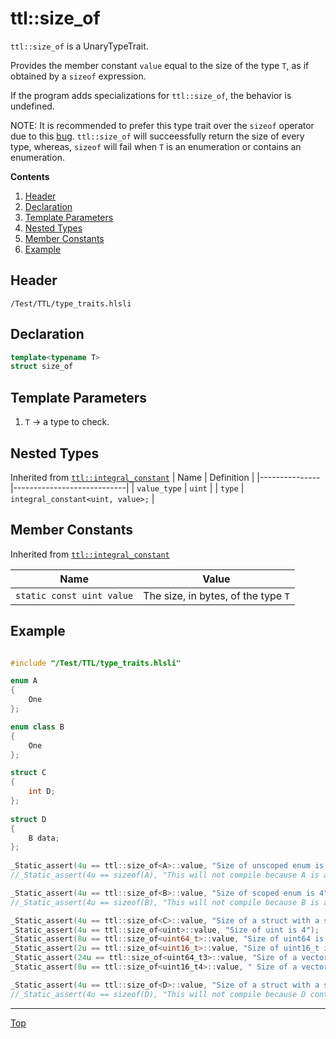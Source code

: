 # ttl::size_of

`ttl::size_of` is a UnaryTypeTrait.

Provides the member constant `value` equal to the size of the type `T`, as if obtained by a `sizeof` expression.

If the program adds specializations for `ttl::size_of`, the behavior is undefined.

NOTE: It is recommended to prefer this type trait over the `sizeof` operator due to this [bug](https://github.com/microsoft/DirectXShaderCompiler/issues/5553). `ttl::size_of` will succeessfully return the size of every type, whereas, `sizeof` will fail when `T` is an enumeration or contains an enumeration.

**Contents**
1. [Header](#header)
2. [Declaration](#declaration)
3. [Template Parameters](#template-parameters)
4. [Nested Types](#nested-types)
5. [Member Constants](#member-constants)
6. [Example](#example)

## Header

`/Test/TTL/type_traits.hlsli`

## Declaration

```c++
template<typename T>
struct size_of
```

## Template Parameters

1. `T` -> a type to check.

## Nested Types

Inherited from [`ttl::integral_constant`](./IntegralConstant.md)
| Name | Definition |
|---------------|----------------------------|
| `value_type`  | `uint`                        |
| `type`        | `integral_constant<uint, value>;` |

## Member Constants
Inherited from [`ttl::integral_constant`](./IntegralConstant.md)

| Name                    | Value |
|-------------------------|-------|
| `static const uint value`  | The size, in bytes, of the type `T` |


## Example

```c++

#include "/Test/TTL/type_traits.hlsli"

enum A
{
    One
};

enum class B
{
    One
};

struct C
{
    int D;
};
                                                                                       
struct D
{
    B data;
};
                                                                                         
_Static_assert(4u == ttl::size_of<A>::value, "Size of unscoped enum is 4");
//_Static_assert(4u == sizeof(A), "This will not compile because A is an enum");

_Static_assert(4u == ttl::size_of<B>::value, "Size of scoped enum is 4");
//_Static_assert(4u == sizeof(B), "This will not compile because B is an enum");

_Static_assert(4u == ttl::size_of<C>::value, "Size of a struct with a single int member is 4");
_Static_assert(4u == ttl::size_of<uint>::value, "Size of uint is 4");
_Static_assert(8u == ttl::size_of<uint64_t>::value, "Size of uint64 is 8");
_Static_assert(2u == ttl::size_of<uint16_t>::value, "Size of uint16_t is 2");
_Static_assert(24u == ttl::size_of<uint64_t3>::value, "Size of a vector of 3 uint64s is 24");
_Static_assert(8u == ttl::size_of<uint16_t4>::value, " Size of a vector of 4 uint16s is 8");

_Static_assert(4u == ttl::size_of<D>::value, "Size of a struct with a single enum member is 4");
//_Static_assert(4u == sizeof(D), "This will not compile because D contains an enum member");

```
---

[Top](#ttlsize_of)